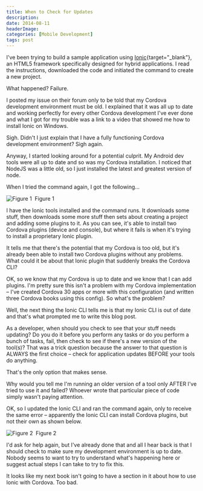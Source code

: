 ```yaml
---
title: When to Check for Updates
description: 
date: 2014-08-11
headerImage: 
categories: [Mobile Development]
tags: post
---
```


I've been trying to build a sample application using [Ionic](https://ionicframework.com/){target="_blank"}, an HTML5 framework specifically designed for hybrid applications. I read the instructions, downloaded the code and initiated the command to create a new project.

What happened? Failure.

I posted my issue on their forum only to be told that my Cordova development environment must be old. I explained that it was all up to date and working perfectly for every other Cordova development I've ever done and what I got for my trouble was a link to a video that showed me how to install Ionic on Windows.

Sigh. Didn't I just explain that I have a fully functioning Cordova development environment? Sigh again.

Anyway, I started looking around for a potential culprit. My Android dev tools were all up to date and so was my Cordova installation. I noticed that NodeJS was a little old, so I just installed the latest and greatest version of node.

When I tried the command again, I got the following…

![Figure 1](/images/2014/ionic-error-20140811-1.png) 
Figure 1

I have the Ionic tools installed and the command runs. It downloads some stuff, then downloads some more stuff then sets about creating a project and adding some plugins to it. As you can see, it's able to install two Cordova plugins (device and console), but where it fails is when it's trying to install a proprietary Ionic plugin.

It tells me that there's the potential that my Cordova is too old, but it's already been able to install two Cordova plugins without any problems. What could it be about that Ionic plugin that suddenly breaks the Cordova CLI?

OK, so we know that my Cordova is up to date and we know that I can add plugins. I'm pretty sure this isn't a problem with my Cordova implementation – I've created Cordova 30 apps or more with this configuration (and written three Cordova books using this config). So what's the problem?

Well, the next thing the Ionic CLI tells me is that my Ionic CLI is out of date and that's what prompted me to write this blog post.

As a developer, when should you check to see that your stuff needs updating? Do you do it before you perform any tasks or do you perform a bunch of tasks, fail, then check to see if there's a new version of the tool(s)? That was a trick question because the answer to that question is ALWAYS the first choice – check for application updates BEFORE your tools do anything.

That's the only option that makes sense.

Why would you tell me I'm running an older version of a tool only AFTER I've tried to use it and failed? Whoever wrote that particular piece of code simply wasn't paying attention.

OK, so I updated the Ionic CLI and ran the command again, only to receive the same error – apparently the Ionic CLI can install Cordova plugins, but not their own as shown below.

![Figure 2](/images/2014/ionic-error-20140811-2.png) 
Figure 2

I'd ask for help again, but I've already done that and all I hear back is that I should check to make sure my development environment is up to date. Nobody seems to want to try to understand what's happening here or suggest actual steps I can take to try to fix this.

It looks like my next book isn't going to have a section in it about how to use Ionic with Cordova. Too bad.